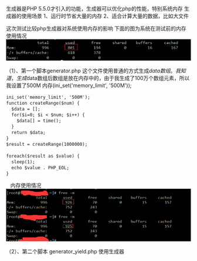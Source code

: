 生成器是PHP 5.5.0才引入的功能，生成器可以优化php的性能，特别系统内存
生成器的使用场景
	1、运行时节省大量的内存
	2、适合计算大量的数据，比如大文件

这次测试比较php生成器对系统使用内存的影响
下面的图为系统在测试前的内存使用情况
![Images text](https://raw.githubusercontent.com/Huachhong/image_dir/master/%E6%B5%8B%E8%AF%95%E5%89%8D%E7%9A%84%E5%86%85%E5%AD%98.png)

（1）、第一个脚本generator.php
  这个文件使用普通的方式生成$data数组。我知道，生成$data数组后数组是放在内存中的，由于我生成了100万个数组元素，所以我设置了500M
  内存(ini_set('memory_limit', '500M'));
  
    ini_set('memory_limit', '500M');
    function createRange($num) {
      $data = [];
      for($i=0; $i < $num; $i++) {
        $data[] = time(); 
      }
      return $data;
    }
    $result = createRange(1000000);

    foreach($result as $value) {
      sleep(1);
      echo $value . PHP_EOL;
    }
    
    内存使用情况
    ![Images text](https://raw.githubusercontent.com/Huachhong/image_dir/master/%E4%B8%8D%E4%BD%BF%E7%94%A8%E7%94%9F%E6%88%90%E5%99%A8%E7%9A%84%E7%B3%BB%E7%BB%9F%E5%86%85%E5%AD%98.png)
    
    
 （2）、第二个脚本 generator_yield.php 使用生成器
    
  
